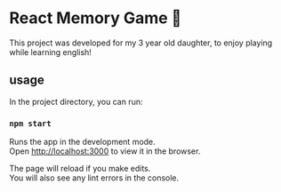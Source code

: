 # React Memory Game 🧠

This project was developed for my 3 year old daughter, to enjoy playing while learning english!

## usage

In the project directory, you can run:

### `npm start`

Runs the app in the development mode.\
Open [http://localhost:3000](http://localhost:3000) to view it in the browser.

The page will reload if you make edits.\
You will also see any lint errors in the console.
